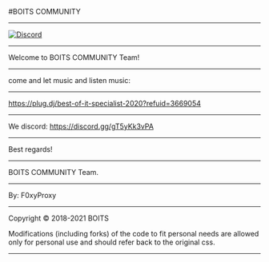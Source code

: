 #BOITS COMMUNITY
___________________________________________________________________________________________________________________________________
[![Discord](https://img.shields.io/discord/450685330887016451.svg)](https://discord.gg/gT5yKk3vPA)
___________________________________________________________________________________________________________________________________
Welcome to BOITS COMMUNITY Team!
___________________________________________________________________________________________________________________________________
come and let music and listen music: 
___________________________________________________________________________________________________________________________________
https://plug.dj/best-of-it-specialist-2020?refuid=3669054
___________________________________________________________________________________________________________________________________
We discord: https://discord.gg/gT5yKk3vPA
___________________________________________________________________________________________________________________________________
Best regards!
___________________________________________________________________________________________________________________________________
BOITS COMMUNITY Team.
___________________________________________________________________________________________________________________________________
By: F0xyProxy
___________________________________________________________________________________________________________________________________
Copyright © 2018-2021 BOITS

Modifications (including forks) of the code to fit personal needs are allowed only for personal use and should refer back to the original css.
___________________________________________________________________________________________________________________________________
